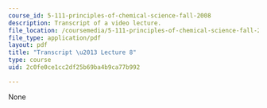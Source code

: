 ```yaml
---
course_id: 5-111-principles-of-chemical-science-fall-2008
description: Transcript of a video lecture.
file_location: /coursemedia/5-111-principles-of-chemical-science-fall-2008/2c0fe0ce1cc2df25b69ba4b9ca77b992_5-111F08-L08.pdf
file_type: application/pdf
layout: pdf
title: "Transcript \u2013 Lecture 8"
type: course
uid: 2c0fe0ce1cc2df25b69ba4b9ca77b992

---
```

None